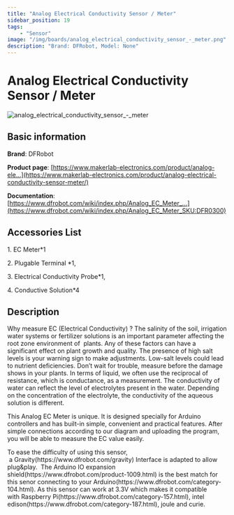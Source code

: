 ```yaml
---
title: "Analog Electrical Conductivity Sensor / Meter"
sidebar_position: 19
tags:
    - "Sensor"
image: "/img/boards/analog_electrical_conductivity_sensor_-_meter.png"
description: "Brand: DFRobot, Model: None"
---
```

# Analog Electrical Conductivity Sensor / Meter

![analog_electrical_conductivity_sensor_-_meter](/img/boards/analog_electrical_conductivity_sensor_-_meter.png)

## Basic information

**Brand**: DFRobot

**Product page**: [https://www.makerlab-electronics.com/product/analog-ele...](https://www.makerlab-electronics.com/product/analog-electrical-conductivity-sensor-meter/)

**Documentation**: [https://www.dfrobot.com/wiki/index.php/Analog_EC_Meter_...](https://www.dfrobot.com/wiki/index.php/Analog_EC_Meter_SKU:DFR0300)

## Accessories List

1\. EC Meter\*1

 2\. Plugable Terminal \*1, 

 3\. Electrical Conductivity Probe\*1, 

 4\. Conductive Solution\*4

## Description

Why measure EC \(Electrical Conductivity\) ? The salinity of the soil, irrigation water systems or fertilizer solutions is an important parameter affecting the root zone environment of  plants\. Any of these factors can have a significant effect on plant growth and quality\. The presence of high salt levels is your warning sign to make adjustments\. Low\-salt levels could lead to nutrient deficiencies\. Don’t wait for trouble, measure before the damage shows in your plants\. In terms of liquid, we often use the reciprocal of resistance, which is conductance, as a measurement\. The conductivity of water can reflect the level of electrolytes present in the water\. Depending on the concentration of the electrolyte, the conductivity of the aqueous solution is different\.





This Analog EC Meter is unique\. It is designed specially for Arduino controllers and has built\-in simple, convenient and practical features\. After simple connections according to our diagram and uploading the program, you will be able to measure the EC value easily\.





To ease the difficulty of using this sensor,  a Gravity\(https://www\.dfrobot\.com/gravity\) Interface is adapted to allow plug&play\.  The Arduino IO expansion shield\(https://www\.dfrobot\.com/product\-1009\.html\) is the best match for this senor connecting to your Arduino\(https://www\.dfrobot\.com/category\-104\.html\)\. As this sensor can work at 3\.3V which makes it compatible with Raspberry Pi\(https://www\.dfrobot\.com/category\-157\.html\), intel edison\(https://www\.dfrobot\.com/category\-187\.html\), joule and curie\.

